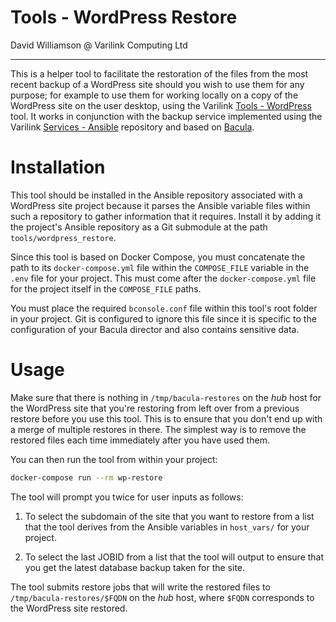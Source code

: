 # Tools - WordPress Restore

David Williamson @ Varilink Computing Ltd

------

This is a helper tool to facilitate the restoration of the files from the most recent backup of a WordPress site should you wish to use them for any purpose; for example to use them for working locally on a copy of the WordPress site on the user desktop, using the Varilink [Tools - WordPress](https://github.com/varilink/tools-wordpress) tool. It works in conjunction with the backup service implemented using the Varilink [Services - Ansible](https://github.com/varilink/services-ansible) repository and based on [Bacula](https://www.bacula.org/).

# Installation

This tool should be installed in the Ansible repository associated with a WordPress site project because it parses the Ansible variable files within such a repository to gather information that it requires. Install it by adding it the project's Ansible repository as a Git submodule at the path `tools/wordpress_restore`.

Since this tool is based on Docker Compose, you must concatenate the path to its `docker-compose.yml` file within the `COMPOSE_FILE` variable in the `.env` file for your project. This must come after the `docker-compose.yml` file for the project itself in the `COMPOSE_FILE` paths.

You must place the required `bconsole.conf` file within this tool's root folder in your project. Git is configured to ignore this file since it is specific to the configuration of your Bacula director and also contains sensitive data.

# Usage

Make sure that there is nothing in `/tmp/bacula-restores` on the *hub* host for the WordPress site that you're restoring from left over from a previous restore before you use this tool. This is to ensure that you don't end up with a merge of multiple restores in there. The simplest way is to remove the restored files each time immediately after you have used them.

You can then run the tool from within your project:

```sh
docker-compose run --rm wp-restore
```

The tool will prompt you twice for user inputs as follows:

1. To select the subdomain of the site that you want to restore from a list that the tool derives from the Ansible variables in `host_vars/` for your project.

2. To select the last JOBID from a list that the tool will output to ensure that you get the latest database backup taken for the site.

The tool submits restore jobs that will write the restored files to `/tmp/bacula-restores/$FQDN` on the *hub* host, where `$FQDN` corresponds to the WordPress site restored.

